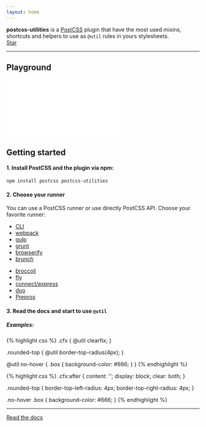 ```yaml
---
layout: home
---
```


<div class="description">
  <strong>postcss-utilities</strong> is a <a href="http://postcss.org/">PostCSS</a> plugin that have the most used mixins, shortcuts and helpers to use as <code>@util</code> rules in yours stylesheets.
</div>

<div class="text-center">
  <a class="github-button" href="https://github.com/ismamz/postcss-utilities" data-icon="octicon-star" data-style="mega" data-count-href="/ismamz/postcss-utilities/stargazers" data-count-api="/repos/ismamz/postcss-utilities#stargazers_count" data-count-aria-label="# stargazers on GitHub" aria-label="Star ismamz/postcss-utilities on GitHub">Star</a>
</div>

<hr class="short">

## Playground

<iframe class="playground" src="{{ site.baseurl }}/playground/index.html" frameborder="0"></iframe>

## Getting started

#### 1. Install PostCSS and the plugin via npm:

```
npm install postcss postcss-utilities
```

#### 2. Choose your runner

You can use a PostCSS runner or use directly PostCSS API. Choose your favorite runner:

<div class="row">
  <div class="col-3">
    <ul>
      <li><a href="https://www.npmjs.com/package/postcss-cli">CLI</a></li>
      <li><a href="https://www.npmjs.com/package/postcss-loader">webpack</a></li>
      <li><a href="https://www.npmjs.com/package/gulp-postcss">gulp</a></li>
      <li><a href="https://www.npmjs.com/package/grunt-postcss">grunt</a></li>
      <li><a href="https://www.npmjs.com/package/browserify-postcss">browserify</a></li>
      <li><a href="https://www.npmjs.com/package/postcss-brunch">brunch</a></li>
    </ul>
  </div>
  <div class="col-3">
    <ul>
      <li><a href="https://www.npmjs.com/package/broccoli-postcss">broccoli</a></li>
      <li><a href="https://www.npmjs.com/package/fly-postcss">fly</a></li>
      <li><a href="https://www.npmjs.com/package/postcss-middleware">connect/express</a></li>
      <li><a href="https://www.npmjs.com/package/duo-postcss">duo</a></li>
      <li><a href="https://prepros.io/">Prepros</a></li>
    </ul>
  </div>
</div>

#### 3. Read the docs and start to use `@util`

##### Examples:

<div class="row">
  <div class="col-6 col-sm-12">
{% highlight css %}
.cfx {
    @util clearfix;
}

.rounded-top {
    @util border-top-radius(4px);
}

@util no-hover {
    .box {
        background-color: #666;
    }
}
{% endhighlight %}
  </div>
  <div class="col-6 col-sm-12">
{% highlight css %}
.cfx:after {
    content: '';
    display: block;
    clear: both;
}

.rounded-top {
    border-top-left-radius: 4px;
    border-top-right-radius: 4px;
}

.no-hover .box {
    background-color: #666;
}
{% endhighlight %}
  </div>
</div>


<hr class="short">

<a class="btn" href="{{ site.baseurl }}/docs">Read the docs</a>
